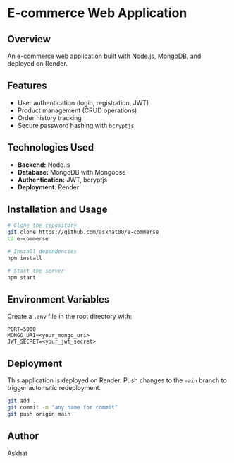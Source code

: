 # E-commerce Web Application

## Overview
An e-commerce web application built with Node.js, MongoDB, and deployed on Render.

## Features
- User authentication (login, registration, JWT)
- Product management (CRUD operations)
- Order history tracking
- Secure password hashing with `bcryptjs`

## Technologies Used
- **Backend:** Node.js
- **Database:** MongoDB with Mongoose
- **Authentication:** JWT, bcryptjs
- **Deployment:** Render

## Installation and Usage
```bash
# Clone the repository
git clone https://github.com/askhat00/e-commerse
cd e-commerse

# Install dependencies
npm install

# Start the server
npm start
```

## Environment Variables
Create a `.env` file in the root directory with:
```
PORT=5000
MONGO_URI=<your_mongo_uri>
JWT_SECRET=<your_jwt_secret>
```

## Deployment
This application is deployed on Render. Push changes to the `main` branch to trigger automatic redeployment.
```bash
git add .
git commit -m "any name for commit"
git push origin main
```

## Author
Askhat

